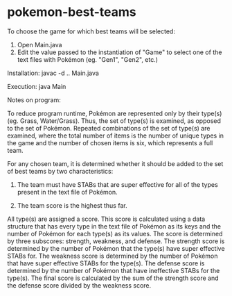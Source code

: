 # pokemon-best-teams

To choose the game for which best teams will be selected: 

1. Open Main.java
2. Edit the value passed to the instantiation of "Game" to select one of the text files with Pokémon (eg. "Gen1", "Gen2", etc.)

Installation: javac -d .. Main.java

Execution: java Main

Notes on program:

To reduce program runtime, Pokémon are represented only by their type(s) (eg. Grass, Water/Grass). Thus, the set of type(s) is examined, as opposed to the set of Pokémon. Repeated combinations of the set of type(s) are examined, where the total number of items is the number of unique types in the game and the number of chosen items is six, which represents a full team.

For any chosen team, it is determined whether it should be added to the set of best teams by two characteristics:

1. The team must have STABs that are super effective for all of the types present in the text file of Pokémon.

2. The team score is the highest thus far.

All type(s) are assigned a score. This score is calculated using a data structure that has every type in the text file of Pokémon as its keys and the number of Pokémon for each type(s) as its values. 
The score is determined by three subscores: strength, weakness, and defense. The strength score is determined by the number of Pokémon that the type(s) have super effective STABs for. The weakness score is determined by the number of Pokémon that have super effective STABs for the type(s). The defense score is determined by the number of Pokémon that have ineffective STABs for the type(s). The final score is calculated by the sum of the strength score and the defense score divided by the weakness score.


